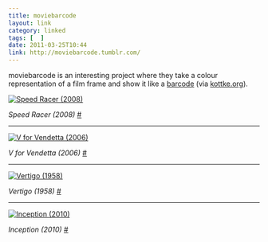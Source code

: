 ```yaml
---
title: moviebarcode
layout: link
category: linked
tags: [  ]
date: 2011-03-25T10:44
link: http://moviebarcode.tumblr.com/
---
```


moviebarcode is an interesting project where they take a colour representation of a film frame and show it like a [barcode](http://en.wikipedia.org/wiki/Barcode "Wikipedia article on Barcode's") (via [kottke.org](http://kottke.org/11/03/movie-bar-codes "Movie bar codes")).

<div class="inline illustration">
	<a href="http://mylesbraithwaite.com/media/uploads/posts/2011-03-25-moviebarcode/01-speed-racer-large.jpeg" title="Speed Racer (2008)">
		<img src="http://mylesbraithwaite.com/media/uploads/posts/2011-03-25-moviebarcode/01-speed-racer-small.jpeg" alt="Speed Racer (2008)">
	</a>
</div>

_Speed Racer (2008)_ [#](http://moviebarcode.tumblr.com/post/3762222221/speed-racer-2008 "Speed Racer (2008)")

---

<div class="inline illustration">
	<a href="http://mylesbraithwaite.com/media/uploads/posts/2011-03-25-moviebarcode/02-v-for-vendetta-large.jpeg" title="V for Vendetta (2006)">
		<img src="http://mylesbraithwaite.com/media/uploads/posts/2011-03-25-moviebarcode/02-v-for-vendetta-small.jpeg" alt="V for Vendetta (2006)">
	</a>
</div>

_V for Vendetta (2006)_ [#](http://moviebarcode.tumblr.com/post/3805002002/v-for-vendetta-2006 "V for Vendetta (2006)")

---

<div class="inline illustration">
	<a href="http://mylesbraithwaite.com/media/uploads/posts/2011-03-25-moviebarcode/03-vertigo-large.jpeg" title="Vertigo (1958)">
		<img src="http://mylesbraithwaite.com/media/uploads/posts/2011-03-25-moviebarcode/03-vertigo-small.jpeg" alt="Vertigo (1958)">
	</a>
</div>

_Vertigo (1958)_ [#](http://moviebarcode.tumblr.com/post/3655986918/vertigo-1958 "Vertigo (1958)")

---

<div class="inline illustration">
	<a href="http://mylesbraithwaite.com/media/uploads/posts/2011-03-25-moviebarcode/04-inception-large.jpeg" title="Inception (2010)">
		<img src="http://mylesbraithwaite.com/media/uploads/posts/2011-03-25-moviebarcode/04-inception-small.jpeg" alt="Inception (2010)">
	</a>
</div>

_Inception (2010)_ [#](http://moviebarcode.tumblr.com/post/3508193540/inception-2010 "Inception (2010)")
